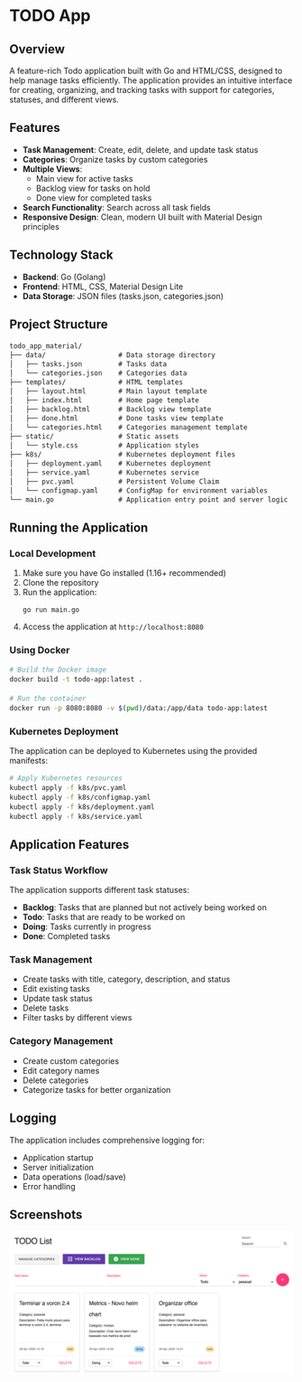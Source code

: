# TODO App

## Overview

A feature-rich Todo application built with Go and HTML/CSS, designed to help manage tasks efficiently. The application provides an intuitive interface for creating, organizing, and tracking tasks with support for categories, statuses, and different views.

## Features

- **Task Management**: Create, edit, delete, and update task status
- **Categories**: Organize tasks by custom categories
- **Multiple Views**: 
  - Main view for active tasks
  - Backlog view for tasks on hold
  - Done view for completed tasks
- **Search Functionality**: Search across all task fields
- **Responsive Design**: Clean, modern UI built with Material Design principles

## Technology Stack

- **Backend**: Go (Golang)
- **Frontend**: HTML, CSS, Material Design Lite
- **Data Storage**: JSON files (tasks.json, categories.json)

## Project Structure

```
todo_app_material/
├── data/                  # Data storage directory
│   ├── tasks.json         # Tasks data
│   └── categories.json    # Categories data
├── templates/             # HTML templates
│   ├── layout.html        # Main layout template
│   ├── index.html         # Home page template
│   ├── backlog.html       # Backlog view template
│   ├── done.html          # Done tasks view template
│   └── categories.html    # Categories management template
├── static/                # Static assets
│   └── style.css          # Application styles
├── k8s/                   # Kubernetes deployment files
│   ├── deployment.yaml    # Kubernetes deployment
│   ├── service.yaml       # Kubernetes service
│   ├── pvc.yaml           # Persistent Volume Claim
│   └── configmap.yaml     # ConfigMap for environment variables
└── main.go                # Application entry point and server logic
```

## Running the Application

### Local Development

1. Make sure you have Go installed (1.16+ recommended)
2. Clone the repository
3. Run the application:
   ```
   go run main.go
   ```
4. Access the application at `http://localhost:8080`

### Using Docker

```bash
# Build the Docker image
docker build -t todo-app:latest .

# Run the container
docker run -p 8080:8080 -v $(pwd)/data:/app/data todo-app:latest
```

### Kubernetes Deployment

The application can be deployed to Kubernetes using the provided manifests:

```bash
# Apply Kubernetes resources
kubectl apply -f k8s/pvc.yaml
kubectl apply -f k8s/configmap.yaml
kubectl apply -f k8s/deployment.yaml
kubectl apply -f k8s/service.yaml
```

## Application Features

### Task Status Workflow

The application supports different task statuses:
- **Backlog**: Tasks that are planned but not actively being worked on
- **Todo**: Tasks that are ready to be worked on
- **Doing**: Tasks currently in progress
- **Done**: Completed tasks

### Task Management

- Create tasks with title, category, description, and status
- Edit existing tasks
- Update task status
- Delete tasks
- Filter tasks by different views

### Category Management

- Create custom categories
- Edit category names
- Delete categories
- Categorize tasks for better organization

## Logging

The application includes comprehensive logging for:
- Application startup
- Server initialization
- Data operations (load/save)
- Error handling

## Screenshots

![Main View](img/screenshot.png)
